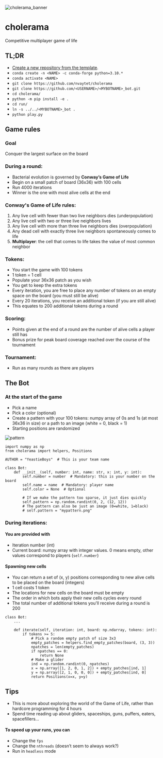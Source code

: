![cholerama_banner](https://github.com/nvaytet/cholerama/assets/39047984/4c57c612-069b-4ebc-9a20-c23e568cd007)

# cholerama

Competitive multiplayer game of life

## TL;DR

- [Create a new repository from the template](https://github.com/new?template_name=germ_bot&template_owner=nvaytet).
- `conda create -n <NAME> -c conda-forge python=3.10.*`
- `conda activate <NAME>`
- `git clone https://github.com/nvaytet/cholerama`
- `git clone https://github.com/<USERNAME>/<MYBOTNAME>_bot.git`
- `cd cholerama/`
- `python -m pip install -e .`
- `cd run/`
- `ln -s ../../<MYBOTNAME>_bot .`
- `python play.py`

## Game rules

### Goal

Conquer the largest surface on the board

### During a round:

- Bacterial evolution is governed by **Conway’s Game of Life**
- Begin on a small patch of board (36x36) with 100 cells
- Run 4000 iterations
- Winner is the one with most alive cells at the end

### Conway's Game of Life rules:

1. Any live cell with fewer than two live neighbors dies (underpopulation)
1. Any live cell with two or three live neighbors lives
1. Any live cell with more than three live neighbors dies (overpopulation)
1. Any dead cell with exactly three live neighbors spontaneously comes to life
1. **Multiplayer**: the cell that comes to life takes the value of most common neighbor

### Tokens:

- You start the game with 100 tokens
- 1 token = 1 cell
- Populate your 36x36 patch as you wish
- You get to keep the extra tokens
- Every iteration, you are free to place any number of tokens on an empty space on the board (you must still be alive)
- Every 20 iterations, you receive an additional token (if you are still alive)
- This equates to 200 additional tokens during a round

### Scoring:

- Points given at the end of a round are the number of alive cells a player still has
- Bonus prize for peak board coverage reached over the course of the tournament

### Tournament:

- Run as many rounds as there are players

## The Bot

### At the start of the game

- Pick a name
- Pick a color (optional)
- Create a pattern with your 100 tokens: numpy array of 0s and 1s (at most 36x36 in size) or a path to an image (white = 0, black = 1)
- Starting positions are randomized

![pattern](https://github.com/nvaytet/cholerama/assets/39047984/dc3147ee-55e3-425a-8f27-070de07ea9ad)

```Py
import numpy as np
from cholerama import helpers, Positions

AUTHOR = "YeastieBoys"  # This is your team name

class Bot:
    def __init__(self, number: int, name: str, x: int, y: int):
        self.number = number  # Mandatory: this is your number on the board
        self.name = name  # Mandatory: player name
        self.color = None  # Optional

        # If we make the pattern too sparse, it just dies quickly
        self.pattern = np.random.randint(0, 2, (12, 12))
        # The pattern can also be just an image (0=white, 1=black)
        # self.pattern = "mypattern.png"
```

### During iterations:

#### You are provided with

- Iteration number (int)
- Current board: numpy array with integer values. 0 means empty, other values correspond to players (`self.number`)

#### Spawning new cells

- You can return a set of (x, y) positions corresponding to new alive cells to be placed on the board (integers)
- 1 cell costs 1 token
- The locations for new cells on the board must be empty
- The order in which bots apply their new cells cycles every round
- The total number of additional tokens you'll receive during a round is 200

```Py
class Bot:
    ...

    def iterate(self, iteration: int, board: np.ndarray, tokens: int):
        if tokens >= 5:
            # Pick a random empty patch of size 3x3
            empty_patches = helpers.find_empty_patches(board, (3, 3))
            npatches = len(empty_patches)
            if npatches == 0:
                return None
            # Make a glider
            ind = np.random.randint(0, npatches)
            x = np.array([1, 2, 0, 1, 2]) + empty_patches[ind, 1]
            y = np.array([2, 1, 0, 0, 0]) + empty_patches[ind, 0]
            return Positions(x=x, y=y)
```

## Tips

- This is more about exploring the world of the Game of Life, rather than hardcore programming for 4 hours
- Spend time reading up about gliders, spaceships, guns, puffers, eaters, spacefillers...

#### To speed up your runs, you can

- Change the `fps`
- Change the `nthreads` (doesn’t seem to always work?)
- Run in `headless` mode

